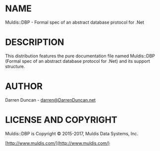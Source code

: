 # NAME

Muldis::DBP -
Formal spec of an abstract database protocol for .Net

# DESCRIPTION

This distribution features the pure documentation file named
Muldis::DBP (Formal spec of an abstract database protocol for .Net)
and its support structure.

# AUTHOR

Darren Duncan - darren@DarrenDuncan.net

# LICENSE AND COPYRIGHT

Muldis::DBP is Copyright © 2015-2017, Muldis Data Systems, Inc.

[http://www.muldis.com/](http://www.muldis.com/)
